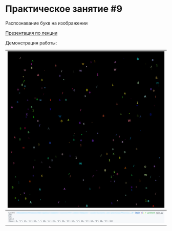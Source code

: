 # Практическое занятие #9

Распознавание букв на изображении 

[Презентация по лекции](/raw/Presentation.pdf)

Демонстрация работы:

| ![Демонстрация #1](/raw/demo_1.png) |
| ------------------------------------------------------------ |
| ![Демонстрация #2](/raw/demo_2.png) |

